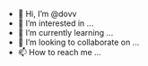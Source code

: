 - 👋 Hi, I’m @dovv
- 👀 I’m interested in ...
- 🌱 I’m currently learning ...
- 💞️ I’m looking to collaborate on ...
- 📫 How to reach me ...

<!---
dovv/dovv is a ✨ special ✨ repository because its `README.md` (this file) appears on your GitHub profile.
You can click the Preview link to take a look at your changes.
--->
